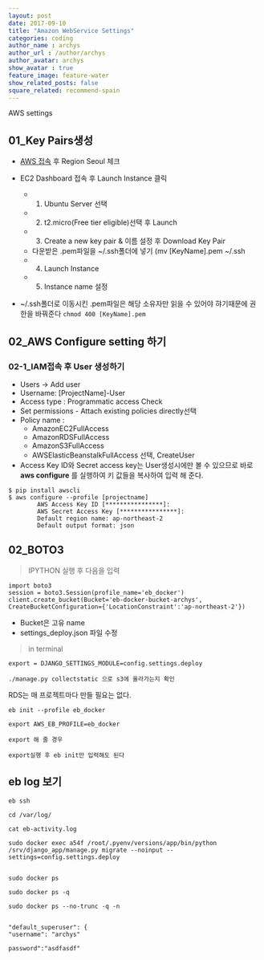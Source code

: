 ```yaml
---
layout: post
date: 2017-09-10
title: "Amazon WebService Settings"
categories: coding
author_name : archys
author_url : /author/archys
author_avatar: archys
show_avatar : true
feature_image: feature-water
show_related_posts: false
square_related: recommend-spain
---
```


AWS settings

## 01_Key Pairs생성

- [AWS 접속](https://ap-northeast-2.console.aws.amazon.com/console/home?region=ap-northeast-2) 후 Region Seoul 체크
- EC2 Dashboard 접속 후 Launch Instance 클릭
	- 1. Ubuntu Server 선택
	- 2. t2.micro(Free tier eligible)선택 후 Launch
	- 3. Create a new key pair & 이름 설정 후 Download Key Pair
	- 다운받은 .pem파일을 ~/.ssh폴더에 넣기 (mv [KeyName].pem ~/.ssh
	- 4. Launch Instance
	- 5. Instance name 설정

- ~/.ssh폴더로 이동시킨 .pem파일은 해당 소유자만 읽을 수 있어야 햐기때문에 권한을 바꿔준다 `chmod 400 [KeyName].pem`


## 02_AWS Configure setting 하기

### 02-1_IAM접속 후 User 생성하기
- Users -> Add user
- Username: [ProjectName]-User
- Access type : Programmatic access Check
- Set permissions - Attach existing policies directly선택
- Policy name :
	- AmazonEC2FullAccess
	- AmazonRDSFullAccess
	- AmazonS3FullAccess
	- AWSElasticBeanstalkFullAccess 선택, CreateUser
- Access Key ID와 Secret access key는 User생성시에만 볼 수 있으므로 바로 **aws configure** 를 실행하여 키 값들을 복사하여 입력 해 준다.


```
$ pip install awscli
$ aws configure --profile [projectname]
		AWS Access Key ID [****************]:
		AWS Secret Access Key [****************]:
		Default region name: ap-northeast-2
		Default output format: json
```



## 02_BOTO3


>IPYTHON 실행 후 다음을 입력

```
import boto3
session = boto3.Session(profile_name='eb_docker')
client.create_bucket(Bucket='eb-docker-bucket-archys', CreateBucketConfiguration={'LocationConstraint':'ap-northeast-2'})
```

- Bucket은 고유 name
- settings_deploy.json 파일 수정

> in terminal

```
export = DJANGO_SETTINGS_MODULE=config.settings.deploy

./manage.py collectstatic 으로 s3에 올라가는지 확인
```

RDS는 매 프로젝트마다 만들 필요는 없다.

```
eb init --profile eb_docker

export AWS_EB_PROFILE=eb_docker

export 해 줄 경우

export실행 후 eb init만 입력해도 된다
```

## eb log 보기

```
eb ssh

cd /var/log/

cat eb-activity.log
```

```
sudo docker exec a54f /root/.pyenv/versions/app/bin/python /srv/django_app/manage.py migrate --noinput --settings=config.settings.deploy


sudo docker ps

sudo docker ps -q

sudo docker ps --no-trunc -q -n


"default_superuser": {
"username": "archys"

password":"asdfasdf"

```
